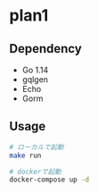 # plan1

## Dependency

- Go 1.14
- gqlgen
- Echo
- Gorm

## Usage

```bash
# ローカルで起動
make run

# dockerで起動
docker-compose up -d
```
